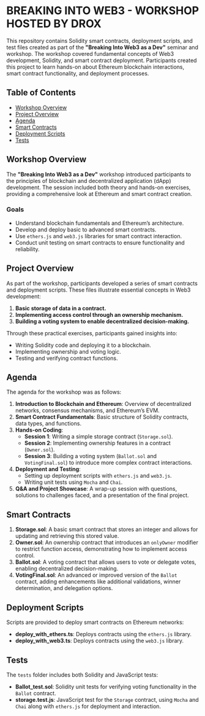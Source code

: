 # BREAKING INTO WEB3 - WORKSHOP HOSTED BY DROX
This repository contains Solidity smart contracts, deployment scripts, and test files created as part of the **"Breaking Into Web3 as a Dev"** seminar and workshop. The workshop covered fundamental concepts of Web3 development, Solidity, and smart contract deployment. Participants created this project to learn hands-on about Ethereum blockchain interactions, smart contract functionality, and deployment processes.

## Table of Contents

- [Workshop Overview](#workshop-overview)
- [Project Overview](#project-overview)
- [Agenda](#agenda)
- [Smart Contracts](#contracts)
- [Deployment Scripts](#deployment-scripts)
- [Tests](#tests)

## Workshop Overview

The **"Breaking Into Web3 as a Dev"** workshop introduced participants to the principles of blockchain and decentralized application (dApp) development. The session included both theory and hands-on exercises, providing a comprehensive look at Ethereum and smart contract creation.

### Goals
- Understand blockchain fundamentals and Ethereum’s architecture.
- Develop and deploy basic to advanced smart contracts.
- Use `ethers.js` and `web3.js` libraries for smart contract interaction.
- Conduct unit testing on smart contracts to ensure functionality and reliability.

## Project Overview

As part of the workshop, participants developed a series of smart contracts and deployment scripts. These files illustrate essential concepts in Web3 development:
1. **Basic storage of data in a contract.**
2. **Implementing access control through an ownership mechanism.**
3. **Building a voting system to enable decentralized decision-making.**

Through these practical exercises, participants gained insights into:
- Writing Solidity code and deploying it to a blockchain.
- Implementing ownership and voting logic.
- Testing and verifying contract functions.

## Agenda

The agenda for the workshop was as follows:

1. **Introduction to Blockchain and Ethereum**: Overview of decentralized networks, consensus mechanisms, and Ethereum’s EVM.
2. **Smart Contract Fundamentals**: Basic structure of Solidity contracts, data types, and functions.
3. **Hands-on Coding**:
    - **Session 1**: Writing a simple storage contract (`Storage.sol`).
    - **Session 2**: Implementing ownership features in a contract (`Owner.sol`).
    - **Session 3**: Building a voting system (`Ballot.sol` and `VotingFinal.sol`) to introduce more complex contract interactions.
4. **Deployment and Testing**:
    - Setting up deployment scripts with `ethers.js` and `web3.js`.
    - Writing unit tests using `Mocha` and `Chai`.
5. **Q&A and Project Showcase**: A wrap-up session with questions, solutions to challenges faced, and a presentation of the final project.

## Smart Contracts

1. **Storage.sol**: A basic smart contract that stores an integer and allows for updating and retrieving this stored value.
2. **Owner.sol**: An ownership contract that introduces an `onlyOwner` modifier to restrict function access, demonstrating how to implement access control.
3. **Ballot.sol**: A voting contract that allows users to vote or delegate votes, enabling decentralized decision-making.
4. **VotingFinal.sol**: An advanced or improved version of the `Ballot` contract, adding enhancements like additional validations, winner determination, and delegation options.

## Deployment Scripts

Scripts are provided to deploy smart contracts on Ethereum networks:
- **deploy_with_ethers.ts**: Deploys contracts using the `ethers.js` library.
- **deploy_with_web3.ts**: Deploys contracts using the `web3.js` library.

## Tests

The `tests` folder includes both Solidity and JavaScript tests:
- **Ballot_test.sol**: Solidity unit tests for verifying voting functionality in the `Ballot` contract.
- **storage.test.js**: JavaScript test for the `Storage` contract, using `Mocha` and `Chai` along with `ethers.js` for deployment and interaction.

